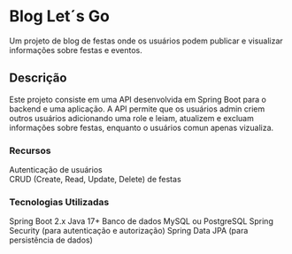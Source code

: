 # Blog Let´s Go
Um projeto de blog de festas onde os usuários podem publicar e visualizar informações sobre festas e eventos.

## Descrição
Este projeto consiste em uma API desenvolvida em Spring Boot para o backend e uma aplicação. A API permite que os usuários admin criem outros usuários adicionando uma role e leiam, atualizem e excluam informações sobre festas, enquanto o usuários comun apenas vizualiza.

### Recursos
Autenticação de usuários <br>
CRUD (Create, Read, Update, Delete) de festas <br>

### Tecnologias Utilizadas
Spring Boot 2.x
Java 17+
Banco de dados MySQL ou PostgreSQL
Spring Security (para autenticação e autorização)
Spring Data JPA (para persistência de dados)
